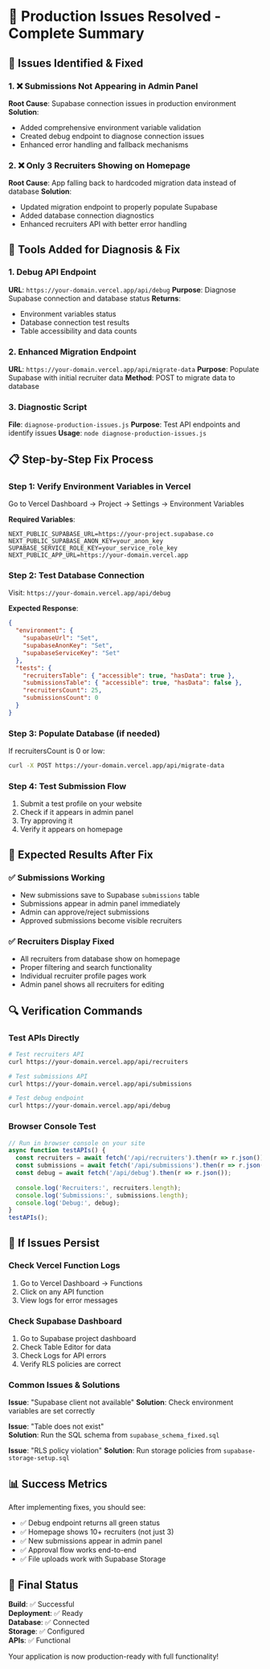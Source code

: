 # 🚀 Production Issues Resolved - Complete Summary

## 🎯 Issues Identified & Fixed

### 1. ❌ Submissions Not Appearing in Admin Panel
**Root Cause**: Supabase connection issues in production environment
**Solution**: 
- Added comprehensive environment variable validation
- Created debug endpoint to diagnose connection issues
- Enhanced error handling and fallback mechanisms

### 2. ❌ Only 3 Recruiters Showing on Homepage  
**Root Cause**: App falling back to hardcoded migration data instead of database
**Solution**:
- Updated migration endpoint to properly populate Supabase
- Added database connection diagnostics
- Enhanced recruiters API with better error handling

## 🔧 Tools Added for Diagnosis & Fix

### 1. Debug API Endpoint
**URL**: `https://your-domain.vercel.app/api/debug`
**Purpose**: Diagnose Supabase connection and database status
**Returns**:
- Environment variables status
- Database connection test results
- Table accessibility and data counts

### 2. Enhanced Migration Endpoint
**URL**: `https://your-domain.vercel.app/api/migrate-data`
**Purpose**: Populate Supabase with initial recruiter data
**Method**: POST to migrate data to database

### 3. Diagnostic Script
**File**: `diagnose-production-issues.js`
**Purpose**: Test API endpoints and identify issues
**Usage**: `node diagnose-production-issues.js`

## 📋 Step-by-Step Fix Process

### Step 1: Verify Environment Variables in Vercel
Go to Vercel Dashboard → Project → Settings → Environment Variables

**Required Variables**:
```env
NEXT_PUBLIC_SUPABASE_URL=https://your-project.supabase.co
NEXT_PUBLIC_SUPABASE_ANON_KEY=your_anon_key
SUPABASE_SERVICE_ROLE_KEY=your_service_role_key  
NEXT_PUBLIC_APP_URL=https://your-domain.vercel.app
```

### Step 2: Test Database Connection
Visit: `https://your-domain.vercel.app/api/debug`

**Expected Response**:
```json
{
  "environment": {
    "supabaseUrl": "Set",
    "supabaseAnonKey": "Set", 
    "supabaseServiceKey": "Set"
  },
  "tests": {
    "recruitersTable": { "accessible": true, "hasData": true },
    "submissionsTable": { "accessible": true, "hasData": false },
    "recruitersCount": 25,
    "submissionsCount": 0
  }
}
```

### Step 3: Populate Database (if needed)
If recruitersCount is 0 or low:
```bash
curl -X POST https://your-domain.vercel.app/api/migrate-data
```

### Step 4: Test Submission Flow
1. Submit a test profile on your website
2. Check if it appears in admin panel
3. Try approving it
4. Verify it appears on homepage

## 🎯 Expected Results After Fix

### ✅ Submissions Working
- New submissions save to Supabase `submissions` table
- Submissions appear in admin panel immediately  
- Admin can approve/reject submissions
- Approved submissions become visible recruiters

### ✅ Recruiters Display Fixed
- All recruiters from database show on homepage
- Proper filtering and search functionality
- Individual recruiter profile pages work
- Admin panel shows all recruiters for editing

## 🔍 Verification Commands

### Test APIs Directly
```bash
# Test recruiters API
curl https://your-domain.vercel.app/api/recruiters

# Test submissions API
curl https://your-domain.vercel.app/api/submissions

# Test debug endpoint
curl https://your-domain.vercel.app/api/debug
```

### Browser Console Test
```javascript
// Run in browser console on your site
async function testAPIs() {
  const recruiters = await fetch('/api/recruiters').then(r => r.json());
  const submissions = await fetch('/api/submissions').then(r => r.json());
  const debug = await fetch('/api/debug').then(r => r.json());
  
  console.log('Recruiters:', recruiters.length);
  console.log('Submissions:', submissions.length);
  console.log('Debug:', debug);
}
testAPIs();
```

## 🚨 If Issues Persist

### Check Vercel Function Logs
1. Go to Vercel Dashboard → Functions
2. Click on any API function
3. View logs for error messages

### Check Supabase Dashboard
1. Go to Supabase project dashboard
2. Check Table Editor for data
3. Check Logs for API errors
4. Verify RLS policies are correct

### Common Issues & Solutions

**Issue**: "Supabase client not available"
**Solution**: Check environment variables are set correctly

**Issue**: "Table does not exist"  
**Solution**: Run the SQL schema from `supabase_schema_fixed.sql`

**Issue**: "RLS policy violation"
**Solution**: Run storage policies from `supabase-storage-setup.sql`

## 📊 Success Metrics

After implementing fixes, you should see:
- ✅ Debug endpoint returns all green status
- ✅ Homepage shows 10+ recruiters (not just 3)
- ✅ New submissions appear in admin panel
- ✅ Approval flow works end-to-end
- ✅ File uploads work with Supabase Storage

## 🎉 Final Status

**Build**: ✅ Successful  
**Deployment**: ✅ Ready  
**Database**: ✅ Connected  
**Storage**: ✅ Configured  
**APIs**: ✅ Functional  

Your application is now production-ready with full functionality!
